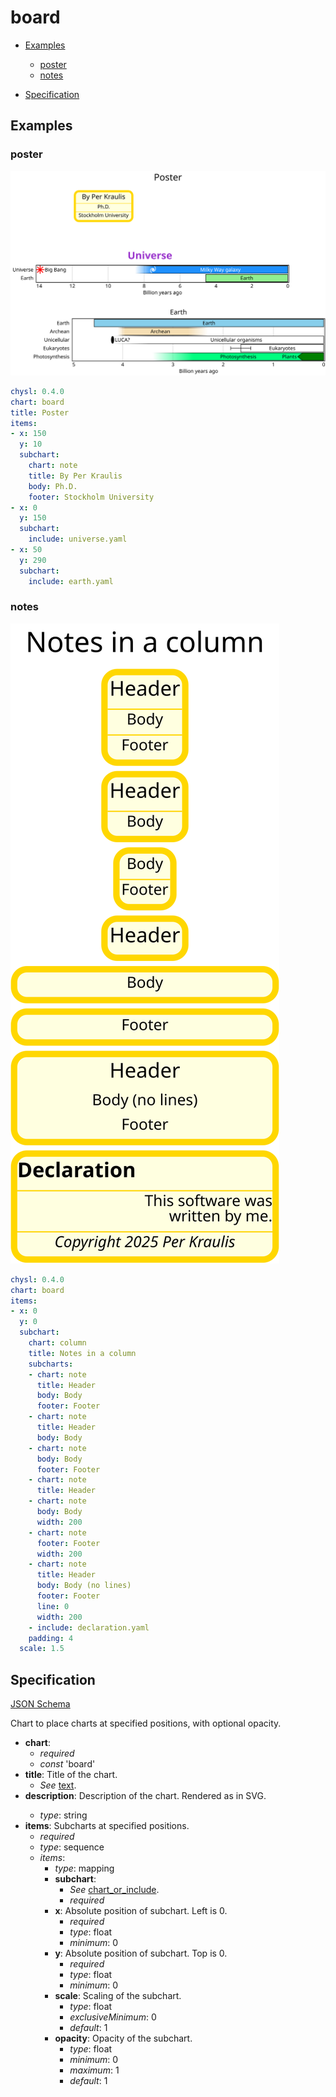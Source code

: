 # board

- [Examples](#examples)
  - [poster](#poster)
  - [notes](#notes)

- [Specification](#specification)

## Examples

### poster

![poster SVG](poster.svg)

```yaml
chysl: 0.4.0
chart: board
title: Poster
items:
- x: 150
  y: 10
  subchart:
    chart: note
    title: By Per Kraulis
    body: Ph.D.
    footer: Stockholm University
- x: 0
  y: 150
  subchart:
    include: universe.yaml
- x: 50
  y: 290
  subchart:
    include: earth.yaml
```
### notes

![notes SVG](notes.svg)

```yaml
chysl: 0.4.0
chart: board
items:
- x: 0
  y: 0
  subchart:
    chart: column
    title: Notes in a column
    subcharts:
    - chart: note
      title: Header
      body: Body
      footer: Footer
    - chart: note
      title: Header
      body: Body
    - chart: note
      body: Body
      footer: Footer
    - chart: note
      title: Header
    - chart: note
      body: Body
      width: 200
    - chart: note
      footer: Footer
      width: 200
    - chart: note
      title: Header
      body: Body (no lines)
      footer: Footer
      line: 0
      width: 200
    - include: declaration.yaml
    padding: 4
  scale: 1.5
```
## Specification

[JSON Schema](board.md)

Chart to place charts at specified positions, with optional opacity.

- **chart**:
  - *required*
  - *const* 'board'
- **title**: Title of the chart.
  - *See* [text](schema_defs.md#text).
- **description**: Description of the chart. Rendered as <desc> in SVG.
  - *type*: string
- **items**: Subcharts at specified positions.
  - *required*
  - *type*: sequence
  - *items*:
    - *type*: mapping
    - **subchart**:
      - *See* [chart_or_include](schema_defs.md#chart_or_include).
      - *required*
    - **x**: Absolute position of subchart. Left is 0.
      - *required*
      - *type*: float
      - *minimum*: 0
    - **y**: Absolute position of subchart. Top is 0.
      - *required*
      - *type*: float
      - *minimum*: 0
    - **scale**: Scaling of the subchart.
      - *type*: float
      - *exclusiveMinimum*: 0
      - *default*: 1
    - **opacity**: Opacity of the subchart.
      - *type*: float
      - *minimum*: 0
      - *maximum*: 1
      - *default*: 1

